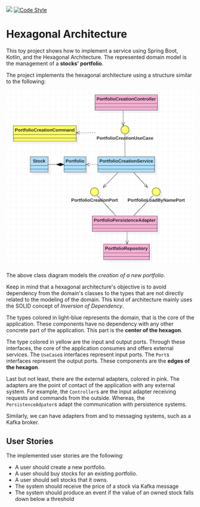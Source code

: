 ![](https://github.com/rcardin/hexagonal/workflows/Hexagonal/badge.svg)
[![Code Style](https://img.shields.io/badge/code%20style-%E2%9D%A4-FF4081.svg)](https://ktlint.github.io)


# Hexagonal Architecture

This toy project shows how to implement a service using Spring Boot, Kotlin, and the Hexagonal Architecture. The 
represented domain model is the management of a **stocks' portfolio**.

The project implements the hexagonal architecture using a structure similar to the following:

![Class diagram](hex-architecture.png)

The above class diagram models the *creation of a new portfolio*.

Keep in mind that a hexagonal architecture's objective is to avoid dependency from the domain's 
classes to the types that are not directly related to the modeling of the domain. This kind of
architecture mainly uses the SOLID concept of *Inversion of Dependency*.

The types colored in light-blue represents the domain, that is the core of the application. These 
components have no dependency with any other concrete part of the application. This part is the 
**center of the hexagon**.

The type colored in yellow are the input and output ports. Through these interfaces, the core of
the application consumes and offers external services. The `UseCase`s interfaces represent input 
ports. The `Port`s interfaces represent the output ports. These components are the **edges of the 
hexagon**. 

Last but not least, there are the external adapters, colored in pink. The adapters are the point of
contact of the application with any external system. For example, the `Controller`s are the input 
adapter receiving requests and commands from the outside. Whereas, the `PersistenceAdpater`s adapt
the communication with persistence systems.

Similarly, we can have adapters from and to messaging systems, such as a Kafka broker.

## User Stories

The implemented user stories are the following:
- A user should create a new portfolio.
- A user should buy stocks for an existing portfolio.
- A user should sell stocks that it owns.
- The system should receive the price of a stock via Kafka message
- The system should produce an event if the value of an owned stock falls down below a threshold
